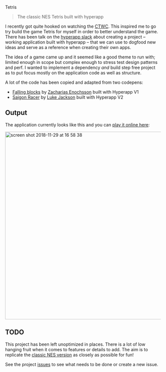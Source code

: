 Tetris

> The classic NES Tetris built with hyperapp

I recently got quite hooked on watching the [CTWC](https://thectwc.com). This inspired me to go try build the game Tetris for myself in order to better understand the game. There has been talk on the [hyperapp slack](https://hyperapp.slack.com) about creating a project – working application built with hyperapp – that we can use to dogfood new ideas and serve as a reference when creating their own apps.

The idea of a game came up and it seemed like a good theme to run with; limited enough in scope but complex enough to stress test design patterns and perf. I wanted to implement a dependency _and_ build step free project as to put focus mostly on the application code as well as structure.

A lot of the code has been copied and adapted from two codepens:

- [Falling blocks](https://codepen.io/zaceno/pen/JreKPN) by [Zacharias Enochsson](https://github.com/zaceno) built with Hyperapp V1
- [Saigon Racer](https://codepen.io/zaceno/pen/JreKPN) by [Luke Jackson](https://github.com/lukejacksonn) built with Hyperapp V2

## Output

The application currently looks like this and you can [play it online here](https://tetris-rbizvjgqbj.now.sh):

<img width="606" alt="screen shot 2018-11-29 at 16 58 38" src="https://user-images.githubusercontent.com/1457604/49238355-256adf00-f3f8-11e8-872f-63c44df57b02.png">

## TODO

This project has been left unoptimized in places. There is a lot of low hanging fruit when it comes to features or details to add. The aim is to replicate the [classic NES version](https://jsnes.org/run/Tetris) as closely as possible for fun!

See the project [issues](https://github.com/lukejacksonn/tetris/issues) to see what needs to be done or create a new issue.
